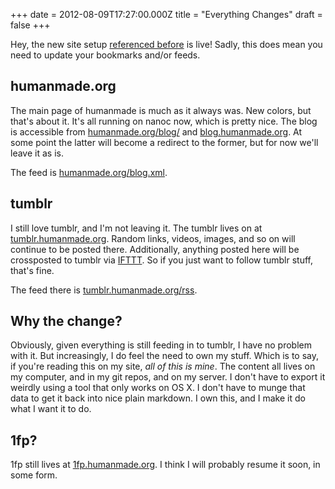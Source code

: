 +++
date = 2012-08-09T17:27:00.000Z
title = "Everything Changes"
draft = false
+++


Hey, the new site setup [referenced before][0] is live! Sadly, this does mean
you need to update your bookmarks and/or feeds.

## humanmade.org

The main page of humanmade is much as it always was. New colors, but that's
about it. It's all running on nanoc now, which is pretty nice. The blog is
accessible from [humanmade.org/blog/][1] and [blog.humanmade.org][2]. At some
point the latter will become a redirect to the former, but for now we'll leave
it as is.

The feed is [humanmade.org/blog.xml][3].

## tumblr

I still love tumblr, and I'm not leaving it. The tumblr lives on at
[tumblr.humanmade.org][4]. Random links, videos, images, and so on will
continue to be posted there. Additionally, anything posted here will be
crossposted to tumblr via [IFTTT][5]. So if you just want to follow tumblr
stuff, that's fine.

The feed there is [tumblr.humanmade.org/rss][6].

## Why the change?

Obviously, given everything is still feeding in to tumblr, I have no problem
with it. But increasingly, I do feel the need to own my stuff. Which is to
say, if you're reading this on my site, *all of this is mine*. The content all
lives on my computer, and in my git repos, and on my server. I don't have to
export it weirdly using a tool that only works on OS X. I don't have to munge
that data to get it back into nice plain markdown. I own this, and I make it
do what I want it to do.

## 1fp?

1fp still lives at [1fp.humanmade.org][7]. I think I will probably resume it soon,
in some form.

[0]: http://humanmade.org/blog/cha-cha-changes!/
[1]: http://humanmade.org/blog/
[2]: http://blog.humanmade.org/
[3]: http://humanmade.org/blog.xml
[4]: http://tumblr.humanmade.org/
[5]: http://ifttt.com/
[6]: http://tumblr.humanmade.org/rss/
[7]: http://1fp.humanmade.org/

